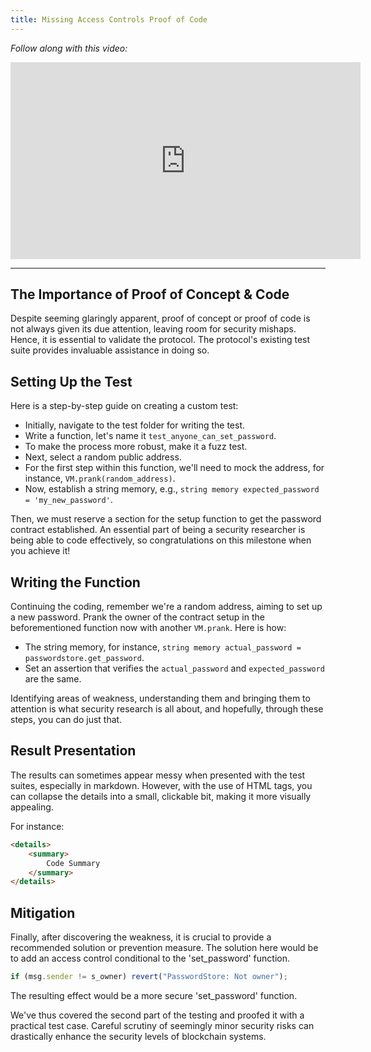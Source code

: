```yaml
---
title: Missing Access Controls Proof of Code
---
```


_Follow along with this video:_

<iframe width="560" height="315" src="https://www.youtube.com/embed/4DxPzYDiOeU?si=g-kqjTxovG6D3KE6" title="YouTube video player" frameborder="0" allow="accelerometer; autoplay; clipboard-write; encrypted-media; gyroscope; picture-in-picture; web-share" allowfullscreen></iframe>

---

## The Importance of Proof of Concept &amp; Code

Despite seeming glaringly apparent, proof of concept or proof of code is not always given its due attention, leaving room for security mishaps. Hence, it is essential to validate the protocol. The protocol's existing test suite provides invaluable assistance in doing so.

## Setting Up the Test

Here is a step-by-step guide on creating a custom test:

- Initially, navigate to the test folder for writing the test.
- Write a function, let's name it `test_anyone_can_set_password`.
- To make the process more robust, make it a fuzz test.
- Next, select a random public address.
- For the first step within this function, we'll need to mock the address, for instance, `VM.prank(random_address)`.
- Now, establish a string memory, e.g., `string memory expected_password = 'my_new_password'`.

Then, we must reserve a section for the setup function to get the password contract established. An essential part of being a security researcher is being able to code effectively, so congratulations on this milestone when you achieve it!

## Writing the Function

Continuing the coding, remember we're a random address, aiming to set up a new password. Prank the owner of the contract setup in the beforementioned function now with another `VM.prank`. Here is how:

- The string memory, for instance, `string memory actual_password = passwordstore.get_password`.
- Set an assertion that verifies the `actual_password` and `expected_password` are the same.

Identifying areas of weakness, understanding them and bringing them to attention is what security research is all about, and hopefully, through these steps, you can do just that.

## Result Presentation

The results can sometimes appear messy when presented with the test suites, especially in markdown. However, with the use of HTML tags, you can collapse the details into a small, clickable bit, making it more visually appealing.

For instance:

```markdown
<details>
    <summary>
        Code Summary
    </summary>
</details>
```

## Mitigation

Finally, after discovering the weakness, it is crucial to provide a recommended solution or prevention measure. The solution here would be to add an access control conditional to the 'set_password' function.

```javascript
if (msg.sender != s_owner) revert("PasswordStore: Not owner");
```

The resulting effect would be a more secure 'set_password' function.

We've thus covered the second part of the testing and proofed it with a practical test case. Careful scrutiny of seemingly minor security risks can drastically enhance the security levels of blockchain systems.
